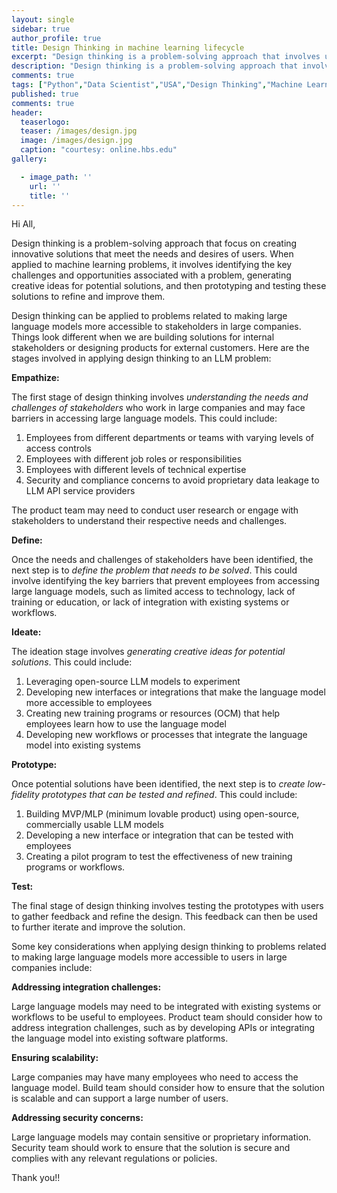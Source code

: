 ```yaml
---
layout: single
sidebar: true
author_profile: true
title: Design Thinking in machine learning lifecycle
excerpt: "Design thinking is a problem-solving approach that involves understanding the needs and desires of users, generating creative ideas, and prototyping and testing potential solutions."
description: "Design thinking is a problem-solving approach that involves understanding the needs and desires of users, generating creative ideas, and prototyping and testing potential solutions."
comments: true
tags: ["Python","Data Scientist","USA","Design Thinking","Machine Learning","ML System Design"]
published: true
comments: true
header:
  teaserlogo:
  teaser: /images/design.jpg
  image: /images/design.jpg
  caption: "courtesy: online.hbs.edu"
gallery:

  - image_path: ''
    url: ''
    title: ''
---
```


Hi All,

Design thinking is a problem-solving approach that focus on creating innovative solutions that meet the needs and desires of users. When applied to machine learning problems, it involves identifying the key challenges and opportunities associated with a problem, generating creative ideas for potential solutions, and then prototyping and testing these solutions to refine and improve them.

Design thinking can be applied to problems related to making large language models more accessible to stakeholders in large companies. Things look different when we are building solutions for internal stakeholders or designing products for external customers. Here are the stages involved in applying design thinking to an LLM problem:

**Empathize:**

The first stage of design thinking involves *understanding the needs and challenges of stakeholders* who work in large companies and may face barriers in accessing large language models. 
This could include:
1. Employees from different departments or teams with varying levels of access controls
2. Employees with different job roles or responsibilities
3. Employees with different levels of technical expertise 
4. Security and compliance concerns to avoid proprietary data leakage to LLM API service providers

The product team may need to conduct user research or engage with stakeholders to understand their respective needs and challenges.

**Define:**

Once the needs and challenges of stakeholders have been identified, the next step is to *define the problem that needs to be solved*. This could involve identifying the key barriers that prevent employees from accessing large language models, such as limited access to technology, lack of training or education, or lack of integration with existing systems or workflows.

**Ideate:**

The ideation stage involves *generating creative ideas for potential solutions*. This could include:
1. Leveraging open-source LLM models to experiment
2. Developing new interfaces or integrations that make the language model more accessible to employees
3. Creating new training programs or resources (OCM) that help employees learn how to use the language model
4. Developing new workflows or processes that integrate the language model into existing systems

**Prototype:**

Once potential solutions have been identified, the next step is to *create low-fidelity prototypes that can be tested and refined*. This could include:
1. Building MVP/MLP (minimum lovable product) using open-source, commercially usable LLM models
2. Developing a new interface or integration that can be tested with employees
3. Creating a pilot program to test the effectiveness of new training programs or workflows.

**Test:**

The final stage of design thinking involves testing the prototypes with users to gather feedback and refine the design. This feedback can then be used to further iterate and improve the solution.

Some key considerations when applying design thinking to problems related to making large language models more accessible to users in large companies include:

**Addressing integration challenges:**

Large language models may need to be integrated with existing systems or workflows to be useful to employees. Product team should consider how to address integration challenges, such as by developing APIs or integrating the language model into existing software platforms.

**Ensuring scalability:**

Large companies may have many employees who need to access the language model. Build team should consider how to ensure that the solution is scalable and can support a large number of users.

**Addressing security concerns:**

Large language models may contain sensitive or proprietary information. Security team should work to ensure that the solution is secure and complies with any relevant regulations or policies.

Thank you!!

